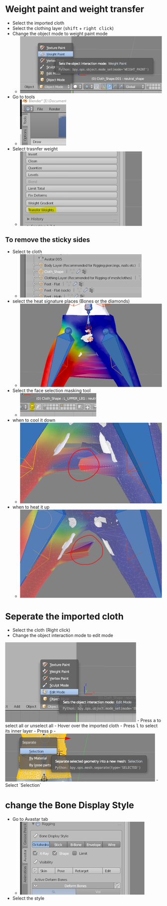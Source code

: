 # Weight paint and weight transfer
- Select the imported cloth
- Select the clothing layer (<kbd>shift</kbd> + <kbd>right click</kbd>)
- Change the object mode to weight paint mode
  - <img src="object-integration-mode-weight-paint.jpg" alt="object integration mode weight paint">
- Go to tools 
  - <img src="where-is-tools.jpg" alt="where is tools">
- Select trasnfer weight
  - <img src="where-is-transfer-weights.jpg" alt="where is transfer weights">

## To remove the sticky sides
- Select te cloth
  - <img src="select-the-cloth.jpg" alt="select the cloth">
- select the heat signature places (Bones or the diamonds)
  - <img src="bones-or-dianonds.jpg" alt="bones or dianonds">
- Select the face selection masking tool
  - <img src="face-selection-masking-tool.jpg" alt="face selection masking tool">
- when to cool it down
  - <img src="when-to-cool-it.jpg" alt="when to cool it">
- when to heat it up
  - <img src="when-to-heat-it.jpg" alt="when to heat it">

# Seperate the imported cloth
- Select the cloth (Right click)
- Change the object interaction mode to edit mode
<img src="object-integration-mode-edit.jpg" alt="object integration mode">
- Press <kbd>a</kbd> to select all or unselect all
- Hover over the imported cloth
  - Press <kbd>l</kbd> to select its inner layer
  - Press <kbd>p</kbd> 
  - <img src="seperation-imported-cloth.jpg" alt="seperation imported cloth">
  - Select `Selection`

# change the Bone Display Style
- Go to Avastar tab
  - <img src="avastar-bone-display-style.jpg" alt="avastar bone display style">
- Select the style